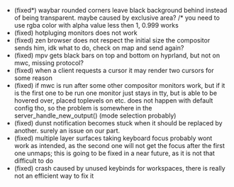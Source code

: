 - (fixed*) waybar rounded corners leave black background behind instead of being transparent. maybe caused by exclusive area?
/* you need to use rgba color with alpha value less then 1, 0.999 works
- (fixed) hotpluging monitors does not work
- (fixed) zen browser does not respect the initial size the compositor sends him, idk what to do, check on map and send again?
- (fixed) mpv gets black bars on top and bottom on hyprland, but not on mwc, missing protocol?
- (fixed) when a client requests a cursor it may render two cursors for some reason
- (fixed) if mwc is run after some other compositor monitors work, but if it is the first one to be run one monitor just stays in tty, but is able to be hovered over, placed toplevels on etc. does not happen with default config tho, so the problem is somewhere in the server_handle_new_output() (mode selection probably)
- (fixed) dunst notification becomes stuck when it should be replaced by another. surely an issue on our part.
- (fixed) multiple layer surfaces taking keyboard focus probably wont work as intended, as the second one will not get the focus after the first one unmaps; this is going to be fixed in a near future, as it is not that difficult to do
- (fixed) crash caused by unused keybinds for workspaces, there is really not an efficient way to fix it

